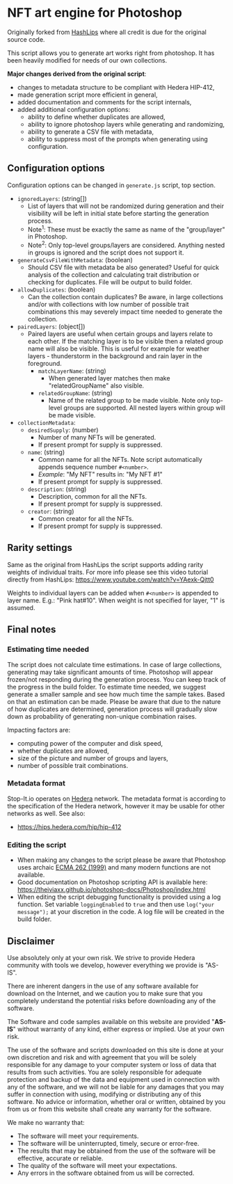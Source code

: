 # NFT art engine for Photoshop
Originally forked from [HashLips](hashlips_art_engine_ps_script) where all credit is due for the original source code.

This script allows you to generate art works right from photoshop. 
It has been heavily modified for needs of our own collections.

**Major changes derived from the original script**:
- changes to metadata structure to be compliant with Hedera HIP-412,
- made generation script more efficient in general,
- added documentation and comments for the script internals,
- added additional configuration options:
  - ability to define whether duplicates are allowed,
  - ability to ignore photoshop layers while generating and randomizing,
  - ability to generate a CSV file with metadata,
  - ability to suppress most of the prompts when generating using configuration.

## Configuration options
Configuration options can be changed in `generate.js` script, top section.
- `ignoredLayers`: (string[])
  - List of layers that will not be randomized during generation and their visibility will be left in initial state before starting the generation process.
  - Note<sup>1</sup>: These must be exactly the same as name of the "group/layer" in Photoshop.
  - Note<sup>2</sup>: Only top-level groups/layers are considered. Anything nested in groups is ignored and the script does not support it.
- `generateCsvFileWithMetadata`: (boolean)
  - Should CSV file with metadata be also generated? Useful for quick analysis of the collection and calculating trait distribution or checking for duplicates. File will be output to build folder.
- `allowDuplicates`: (boolean)
  - Can the collection contain duplicates? Be aware, in large collections and/or with collections with low number of possible trait combinations this may severely impact time needed to generate the collection.
- `pairedLayers`: (object[])
  - Paired layers are useful when certain groups and layers relate to each other. If the matching layer is to be visible then a related group name will also be visible. This is useful for example for weather layers - thunderstorm in the background and rain layer in the foreground.
    - `matchLayerName`: (string)
      - When generated layer matches then make "relatedGroupName" also visible.
    - `relatedGroupName`: (string)
      - Name of the related group to be made visible. Note only top-level groups are supported. All nested layers within group will be made visible.
- `collectionMetadata`:
  - `desiredSupply`: (number)
    - Number of many NFTs will be generated.
    - If present prompt for supply is suppressed.
  - `name`: (string)
    - Common name for all the NFTs. Note script automatically appends sequence number  `#<number>`.
    - *Example*: "My NFT" results in: "My NFT #1"
    - If present prompt for supply is suppressed.
  - `description`: (string)
    - Description, common for all the NFTs.
    - If present prompt for supply is suppressed.
  - `creator`: (string)
    - Common creator for all the NFTs.
    - If present prompt for supply is suppressed.

## Rarity settings
Same as the original from HashLips the script supports adding rarity weights of individual traits.
For more info please see this video tutorial directly from HashLips: https://www.youtube.com/watch?v=YAexk-Qjtt0

Weights to individual layers can be added when `#<number>` is appended to layer name. E.g.: "Pink hat#10".
When weight is not specified for layer, "1" is assumed.

## Final notes
### Estimating time needed
The script does not calculate time estimations. In case of large collections, generating may take significant amounts of time.
Photoshop will appear frozen/not responding during the generation process. You can keep track of the progress in the build folder.
To estimate time needed, we suggest generate a smaller sample and see how much time the sample takes. Based on that an estimation can be made.
Please be aware that due to the nature of how duplicates are determined, generation process will gradually slow down as probability of generating non-unique combination raises.

Impacting factors are:
 - computing power of the computer and disk speed,
 - whether duplicates are allowed,
 - size of the picture and number of groups and layers,
 - number of possible trait combinations.

### Metadata format
Stop-It.io operates on [Hedera](https://hedera.com) network. The metadata format is according to the specification of the Hedera network, however it may be usable for other networks as well.
See also:
 - https://hips.hedera.com/hip/hip-412

### Editing the script
- When making any changes to the script please be aware that Photoshop uses archaic [ECMA 262 (1999)](https://www.ecma-international.org/wp-content/uploads/ECMA-262_3rd_edition_december_1999.pdf) and many modern functions are not available.
- Good documentation on Photoshop scripting API is available here: https://theiviaxx.github.io/photoshop-docs/Photoshop/index.html
- When editing the script debugging functionality is provided using a log function. Set variable `loggingEnabled` to `true` and then use `log("your message");` at your discretion in the code. A log file will be created in the build folder.

## Disclaimer
Use absolutely only at your own risk. We strive to provide Hedera community with tools we develop, however everything we provide is "AS-IS".

There are inherent dangers in the use of any software available for download on the Internet, and we caution you to make sure that you completely understand the potential risks before downloading any of the software.

The Software and code samples available on this website are provided "**AS-IS**" without warranty of any kind, either express or implied. Use at your own risk.

The use of the software and scripts downloaded on this site is done at your own discretion and risk and with agreement that you will be solely responsible for any damage to your computer system or loss of data that results from such activities. You are solely responsible for adequate protection and backup of the data and equipment used in connection with any of the software, and we will not be liable for any damages that you may suffer in connection with using, modifying or distributing any of this software. No advice or information, whether oral or written, obtained by you from us or from this website shall create any warranty for the software.

We make no warranty that:
- The software will meet your requirements.
- The software will be uninterrupted, timely, secure or error-free.
- The results that may be obtained from the use of the software will be effective, accurate or reliable.
- The quality of the software will meet your expectations.
- Any errors in the software obtained from us will be corrected.